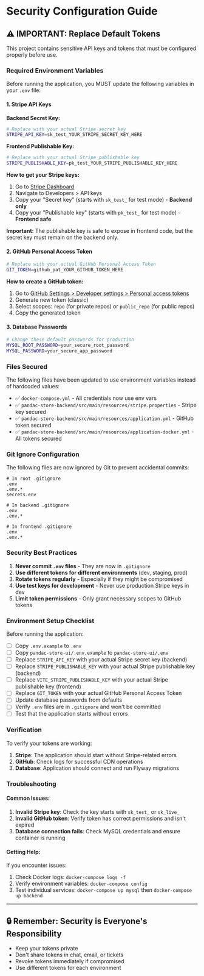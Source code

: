 # Security Configuration Guide

## ⚠️ IMPORTANT: Replace Default Tokens

This project contains sensitive API keys and tokens that must be configured properly before use.

### Required Environment Variables

Before running the application, you MUST update the following variables in your `.env` file:

#### 1. Stripe API Keys

**Backend Secret Key:**
```bash
# Replace with your actual Stripe secret key
STRIPE_API_KEY=sk_test_YOUR_STRIPE_SECRET_KEY_HERE
```

**Frontend Publishable Key:**
```bash
# Replace with your actual Stripe publishable key
STRIPE_PUBLISHABLE_KEY=pk_test_YOUR_STRIPE_PUBLISHABLE_KEY_HERE
```

**How to get your Stripe keys:**
1. Go to [Stripe Dashboard](https://dashboard.stripe.com/)
2. Navigate to Developers > API keys
3. Copy your "Secret key" (starts with `sk_test_` for test mode) - **Backend only**
4. Copy your "Publishable key" (starts with `pk_test_` for test mode) - **Frontend safe**

**Important:** The publishable key is safe to expose in frontend code, but the secret key must remain on the backend only.

#### 2. GitHub Personal Access Token
```bash
# Replace with your actual GitHub Personal Access Token
GIT_TOKEN=github_pat_YOUR_GITHUB_TOKEN_HERE
```

**How to create a GitHub token:**
1. Go to [GitHub Settings > Developer settings > Personal access tokens](https://github.com/settings/tokens)
2. Generate new token (classic)
3. Select scopes: `repo` (for private repos) or `public_repo` (for public repos)
4. Copy the generated token

#### 3. Database Passwords
```bash
# Change these default passwords for production
MYSQL_ROOT_PASSWORD=your_secure_root_password
MYSQL_PASSWORD=your_secure_app_password
```

### Files Secured

The following files have been updated to use environment variables instead of hardcoded values:

- ✅ `docker-compose.yml` - All credentials now use env vars
- ✅ `pandac-store-backend/src/main/resources/stripe.properties` - Stripe key secured
- ✅ `pandac-store-backend/src/main/resources/application.yml` - GitHub token secured
- ✅ `pandac-store-backend/src/main/resources/application-docker.yml` - All tokens secured

### Git Ignore Configuration

The following files are now ignored by Git to prevent accidental commits:

```gitignore
# In root .gitignore
.env
.env.*
secrets.env

# In backend .gitignore  
.env
.env.*

# In frontend .gitignore
.env
.env.*
```

### Security Best Practices

1. **Never commit `.env` files** - They are now in `.gitignore`
2. **Use different tokens for different environments** (dev, staging, prod)
3. **Rotate tokens regularly** - Especially if they might be compromised
4. **Use test keys for development** - Never use production Stripe keys in dev
5. **Limit token permissions** - Only grant necessary scopes to GitHub tokens

### Environment Setup Checklist

Before running the application:

- [ ] Copy `.env.example` to `.env`
- [ ] Copy `pandac-store-ui/.env.example` to `pandac-store-ui/.env`
- [ ] Replace `STRIPE_API_KEY` with your actual Stripe secret key (backend)
- [ ] Replace `STRIPE_PUBLISHABLE_KEY` with your actual Stripe publishable key (backend)
- [ ] Replace `VITE_STRIPE_PUBLISHABLE_KEY` with your actual Stripe publishable key (frontend)
- [ ] Replace `GIT_TOKEN` with your actual GitHub Personal Access Token  
- [ ] Update database passwords from defaults
- [ ] Verify `.env` files are in `.gitignore` and won't be committed
- [ ] Test that the application starts without errors

### Verification

To verify your tokens are working:

1. **Stripe**: The application should start without Stripe-related errors
2. **GitHub**: Check logs for successful CDN operations
3. **Database**: Application should connect and run Flyway migrations

### Troubleshooting

#### Common Issues:

1. **Invalid Stripe key**: Check the key starts with `sk_test_` or `sk_live_`
2. **Invalid GitHub token**: Verify token has correct permissions and isn't expired
3. **Database connection fails**: Check MySQL credentials and ensure container is running

#### Getting Help:

If you encounter issues:
1. Check Docker logs: `docker-compose logs -f`
2. Verify environment variables: `docker-compose config`
3. Test individual services: `docker-compose up mysql` then `docker-compose up backend`

---

## 🔒 Remember: Security is Everyone's Responsibility

- Keep your tokens private
- Don't share tokens in chat, email, or tickets
- Revoke tokens immediately if compromised
- Use different tokens for each environment